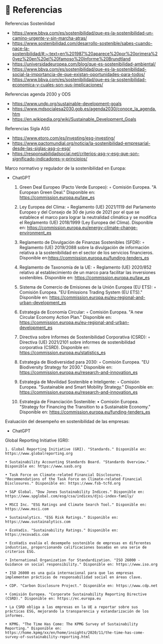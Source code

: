 # 📖 **Referencias**

Referencias Sostenilidad

- https://www.bbva.com/es/sostenibilidad/que-es-la-sostenibilidad-un-camino-urgente-y-sin-marcha-atras/
- https://www.sostenibilidad.com/desarrollo-sostenible/sabes-cuando-nace-la-sostenibilidad/#:~:text=en%201987%20aparece%20por%20primera%20vez%20en%20el%20famoso%20Informe%20Brundtland
- https://universidadeuropea.com/blog/que-es-sostenibilidad-ambiental/
- https://www.bbva.com/es/sostenibilidad/que-es-la-sostenibilidad-social-la-importancia-de-que-existan-oportunidades-para-todos/
- https://www.bbva.com/es/sostenibilidad/que-es-la-sostenibilidad-economica-y-cuales-son-sus-implicaciones/

Referencias agenda 2030 y ODS

- https://www.undp.org/sustainable-development-goals
- https://www.mdsocialesa2030.gob.es/agenda2030/conoce_la_agenda.htm
- https://en.wikipedia.org/wiki/Sustainable_Development_Goals

Referencias Sigla ASG

- https://www.etoro.com/es/investing/esg-investing/
- https://www.pactomundial.org/noticia/la-sostenibilidad-empresarial-desde-las-siglas-asg-o-esg/
- https://responsabilidadsocial.net/criterios-asg-y-esg-que-son-significado-indicadores-y-principios/

Marco normativo y regulador de la sostenibilidad en Europa:

- ChatGPT

    1. Green Deal Europeo (Pacto Verde Europeo):
        ◦ Comisión Europea. "A European Green Deal." Disponible en: https://commission.europa.eu/law_es
        
    2. Ley Europea del Clima:
        ◦ Reglamento (UE) 2021/1119 del Parlamento Europeo y del Consejo de 30 de junio de 2021 por el que se establece el marco para lograr la neutralidad climática y se modifica el Reglamento (UE) 2018/1999 (Ley Europea del Clima). Disponible en: https://commission.europa.eu/energy-climate-change-environment_es
        
    3. Reglamento de Divulgación de Finanzas Sostenibles (SFDR):
        ◦ Reglamento (UE) 2019/2088 sobre la divulgación de información relativa a la sostenibilidad en el sector de los servicios financieros. Disponible en:https://commission.europa.eu/funding-tenders_es
        
    4. Reglamento de Taxonomía de la UE:
        ◦ Reglamento (UE) 2020/852 relativo al establecimiento de un marco para facilitar las inversiones sostenibles. Disponible en: https://commission.europa.eu/law_es
        
    5. Sistema de Comercio de Emisiones de la Unión Europea (EU ETS):
        ◦ Comisión Europea. "EU Emissions Trading System (EU ETS)." Disponible en: https://commission.europa.eu/eu-regional-and-urban-development_es
        
    6. Estrategia de Economía Circular:
        ◦ Comisión Europea. "A new Circular Economy Action Plan." Disponible en: https://commission.europa.eu/eu-regional-and-urban-development_es
        
    7. Directiva sobre Informes de Sostenibilidad Corporativa (CSRD):
        ◦ Directiva (UE) 2021/2101 sobre informes de sostenibilidad corporativa (CSRD). Disponible en: https://commission.europa.eu/statistics_es
        
    8. Estrategia de Biodiversidad para 2030:
        ◦ Comisión Europea. "EU Biodiversity Strategy for 2030." Disponible en: https://commission.europa.eu/research-and-innovation_es
        
    9. Estrategia de Movilidad Sostenible e Inteligente:
        ◦ Comisión Europea. "Sustainable and Smart Mobility Strategy." Disponible en: https://commission.europa.eu/research-and-innovation_es
        
    10. Estrategia de Financiación Sostenible:
    • Comisión Europea. "Strategy for Financing the Transition to a Sustainable Economy." Disponible en: https://commission.europa.eu/funding-tenders_es
    
Evaluación del desempeño en sostenibilidad de las empresas:

- ChatGPT

 Global Reporting Initiative (GRI):
 
    1. Global Reporting Initiative (GRI). "Standards." Disponible en: https://www.globalreporting.org
    
    • Sustainability Accounting Standards Board. "Standards Overview." Disponible en: https://www.sasb.org
    
    • Task Force on Climate-related Financial Disclosures. "Recommendations of the Task Force on Climate-related Financial Disclosures." Disponible en: https://www.fsb-tcfd.org
    
    • S&P Global. "Dow Jones Sustainability Indices." Disponible en: https://www.spglobal.com/esg/csa/indices/djsi-index-family/
    
    • MSCI Inc. "ESG Ratings and Climate Search Tool." Disponible en: https://www.msci.com
    
    • Sustainalytics. "ESG Risk Ratings." Disponible en: https://www.sustainalytics.com
    
    • EcoVadis. "Sustainability Ratings." Disponible en: https://ecovadis.com
    
    • EcoVadis evalúa el desempeño sostenible de empresas en diferentes industrias, proporcionando calificaciones basadas en una serie de criterios ESG.
    
    • International Organization for Standardization. "ISO 26000 - Guidance on social responsibility." Disponible en: https://www.iso.org
    
    • ISO 26000 es una guía internacional para que las empresas implementen prácticas de responsabilidad social en áreas clave.
    
    • CDP. "Carbon Disclosure Project." Disponible en: https://www.cdp.net
    
    • Comisión Europea. "Corporate Sustainability Reporting Directive (CSRD)." Disponible en: https://ec.europa.eu
    
    • La CSRD obliga a las empresas en la UE a reportar sobre sus prácticas ESG, mejorando la transparencia y estandarización de los informes.
    
    • KPMG. "The Time Has Come: The KPMG Survey of Sustainability Reporting." Disponible en: https://home.kpmg/xx/en/home/insights/2020/11/the-time-has-come-survey-of-sustainability-reporting.html
